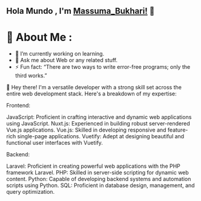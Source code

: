 ## Hola Mundo , I'm [Massuma_Bukhari!]() 👋

# 💫 About Me :
- 🔭 I’m currently working on learning.
- 💬 Ask me about Web or any related stuff.
- ⚡ Fun fact: “There are two ways to write error-free programs; only the third works.”


👋 Hey there! I'm a versatile developer with a strong skill set across the entire web development stack. Here's a breakdown of my expertise:

Frontend:

JavaScript: Proficient in crafting interactive and dynamic web applications using JavaScript.
Nuxt.js: Experienced in building robust server-rendered Vue.js applications.
Vue.js: Skilled in developing responsive and feature-rich single-page applications.
Vuetify: Adept at designing beautiful and functional user interfaces with Vuetify.

Backend:

Laravel: Proficient in creating powerful web applications with the PHP framework Laravel.
PHP: Skilled in server-side scripting for dynamic web content.
Python: Capable of developing backend systems and automation scripts using Python.
SQL: Proficient in database design, management, and query optimization.



 



